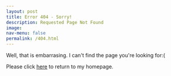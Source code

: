 ```yaml
---
layout: post
title: Error 404 - Sorry!
description: Requested Page Not Found
image:
nav-menu: false
permalink: /404.html
---
```


Well, that is embarrasing. I can't find the page you're looking for:(

Please click [here](https://www.shutasuzuki.com) to return to my homepage.